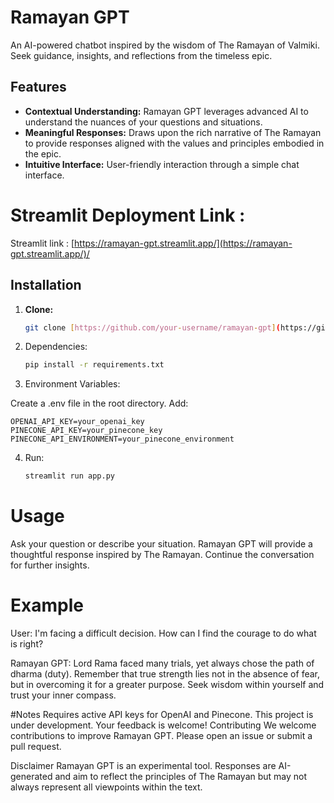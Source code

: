 # Ramayan GPT

An AI-powered chatbot inspired by the wisdom of The Ramayan of Valmiki. Seek guidance, insights, and reflections from the timeless epic.

## Features

* **Contextual Understanding:** Ramayan GPT leverages advanced AI to understand the nuances of your questions and situations.
* **Meaningful Responses:** Draws upon the rich narrative of The Ramayan to provide responses aligned with the values and principles embodied in the epic.
* **Intuitive Interface:** User-friendly interaction through a simple chat interface.


# Streamlit Deployment Link :

Streamlit link : [https://ramayan-gpt.streamlit.app/](https://ramayan-gpt.streamlit.app/)/

## Installation

1. **Clone:**
   ```bash
   git clone [https://github.com/your-username/ramayan-gpt](https://github.com/your-username/ramayan-gpt)

2. Dependencies:
    ```bash
   pip install -r requirements.txt

3. Environment Variables:

Create a .env file in the root directory.
Add:

    OPENAI_API_KEY=your_openai_key
    PINECONE_API_KEY=your_pinecone_key
    PINECONE_API_ENVIRONMENT=your_pinecone_environment

4. Run:
      ```bash
      streamlit run app.py


# Usage
Ask your question or describe your situation.
Ramayan GPT will provide a thoughtful response inspired by The Ramayan.
Continue the conversation for further insights.

# Example
User: I'm facing a difficult decision. How can I find the courage to do what is right?

Ramayan GPT: Lord Rama faced many trials, yet always chose the path of dharma (duty). Remember that true strength lies not in the absence of fear, but in overcoming it for a greater purpose. Seek wisdom within yourself and trust your inner compass.

#Notes
Requires active API keys for OpenAI and Pinecone.
This project is under development. Your feedback is welcome!
Contributing
We welcome contributions to improve Ramayan GPT. Please open an issue or submit a pull request.

Disclaimer
Ramayan GPT is an experimental tool. Responses are AI-generated and aim to reflect the principles of The Ramayan but may not always represent all viewpoints within the text.



